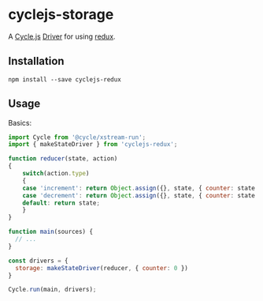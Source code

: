 # cyclejs-storage

A [Cycle.js](http://cycle.js.org) [Driver](http://cycle.js.org/drivers.html) for using
[redux](https://github.com/reactjs/redux).

## Installation

```
npm install --save cyclejs-redux
```

## Usage

Basics:

```js
import Cycle from '@cycle/xstream-run';
import { makeStateDriver } from 'cyclejs-redux';

function reducer(state, action)
{
    switch(action.type)
    {
    case 'increment': return Object.assign({}, state, { counter: state.counter + 1 });
    case 'decrement': return Object.assign({}, state, { counter: state.counter - 1 });
    default: return state;
    }
}

function main(sources) {
  // ...
}

const drivers = {
  storage: makeStateDriver(reducer, { counter: 0 })
}

Cycle.run(main, drivers);
```
